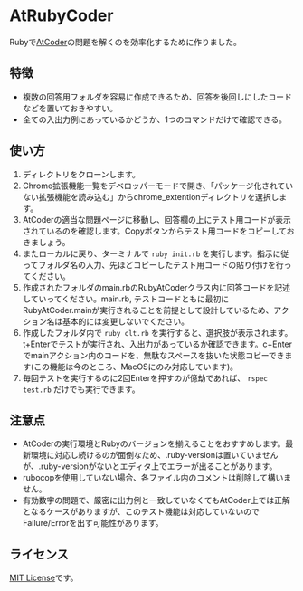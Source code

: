# AtRubyCoder
Rubyで[AtCoder](https://atcoder.jp/)の問題を解くのを効率化するために作りました。

## 特徴
- 複数の回答用フォルダを容易に作成できるため、回答を後回しにしたコードなどを置いておきやすい。
- 全ての入出力例にあっているかどうか、1つのコマンドだけで確認できる。

## 使い方
1. ディレクトリをクローンします。
2. Chrome拡張機能一覧をデベロッパーモードで開き、「パッケージ化されていない拡張機能を読み込む」からchrome_extentionディレクトリを選択します。
3. AtCoderの適当な問題ページに移動し、回答欄の上にテスト用コードが表示されているのを確認します。Copyボタンからテスト用コードをコピーしておきましょう。
4. またローカルに戻り、ターミナルで `ruby init.rb` を実行します。指示に従ってフォルダ名の入力、先ほどコピーしたテスト用コードの貼り付けを行ってください。
5. 作成されたフォルダのmain.rbのRubyAtCoderクラス内に回答コードを記述していってください。main.rb, テストコードともに最初にRubyAtCoder.mainが実行されることを前提として設計しているため、アクション名は基本的には変更しないでください。
6. 作成したフォルダ内で `ruby clt.rb` を実行すると、選択肢が表示されます。t+Enterでテストが実行され、入出力があっているか確認できます。c+Enterでmainアクション内のコードを、無駄なスペースを抜いた状態コピーできます(この機能は今のところ、MacOSにのみ対応しています)。
7. 毎回テストを実行するのに2回Enterを押すのが億劫であれば、 `rspec test.rb` だけでも実行できます。

## 注意点
- AtCoderの実行環境とRubyのバージョンを揃えることをおすすめします。最新環境に対応し続けるのが面倒なため、.ruby-versionは置いていませんが、.ruby-versionがないとエディタ上でエラーが出ることがあります。
- rubocopを使用していない場合、各ファイル内のコメントは削除して構いません。
- 有効数字の問題で、厳密に出力例と一致していなくてもAtCoder上では正解となるケースがありますが、このテスト機能は対応していないのでFailure/Errorを出す可能性があります。

## ライセンス
[MIT License](https://github.com/facebook/react/blob/master/LICENSE)です。
